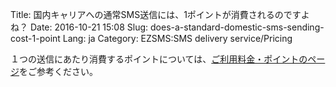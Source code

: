Title: 国内キャリアへの通常SMS送信には、1ポイントが消費されるのですよね？
Date: 2016-10-21 15:08
Slug: does-a-standard-domestic-sms-sending-cost-1-point
Lang: ja
Category: EZSMS:SMS delivery service/Pricing

１つの送信にあたり消費するポイントについては、[ご利用料金・ポイントのページ](https://www.ezsms.biz/ja/faq/price/)をご参考ください。